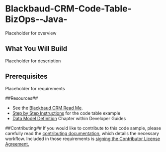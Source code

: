 Blackbaud-CRM-Code-Table-BizOps--Java-
======================================

Placeholder for overview

## What You Will Build ##

Placeholder for description

## Prerequisites ##

Placeholder for requirements

##Resources##
* See the [Blackbaud CRM Read Me](https://github.com/blackbaud-community/Blackbaud-CRM/blob/master/README.md). 
* [Step by Step Instructions](https://www.blackbaud.com/files/support/guides/infinitydevguide/infsdk-developer-help.htm#../Subsystems/dmd-developer-help/Content/InfinityWebAPI/coCodeTableExampleBizOpsJava.htm?Highlight=.zip) for the code table example
* [Data Model Definition](https://www.blackbaud.com/files/support/guides/infinitydevguide/infsdk-developer-help.htm#../Subsystems/dmd-developer-help/Content/InfinityDataModelDefinition/WelcomeDataModelDefinition.htm) Chapter within Developer Guides

##Contributing##
If you would like to contribute to this code sample, please carefully read the [contributing documentation](https://github.com/blackbaud-community/Blackbaud-CRM/blob/master/CONTRIBUTING.md), which details the necessary workflow. Included in those requirements is [signing the Contributor License Agreement.](http://developer.blackbaud.com/cla/)